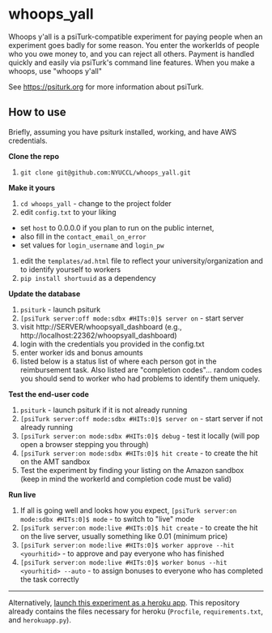 whoops_yall
===========

Whoops y'all is a psiTurk-compatible experiment for paying people when an experiment goes badly for some reason. You enter the workerIds of people who you owe money to, and you can reject all others. Payment is handled quickly and easily via psiTurk's command line features. When you make a whoops, use "whoops y'all"

See <https://psiturk.org> for more information about psiTurk.

How to use
----------

Briefly, assuming you have psiturk installed, working, and have AWS credentials.

**Clone the repo**  

1. `git clone git@github.com:NYUCCL/whoops_yall.git`  

**Make it yours**

1. `cd whoops_yall` - change to the project folder  
1. edit `config.txt` to your liking
  * set `host` to 0.0.0.0 if you plan to run on the public internet,
  * also fill in the `contact_email_on_error`
  * set values for `login_username` and `login_pw`
1. edit the `templates/ad.html` file to reflect your university/organization and to identify yourself to workers
1. `pip install shortuuid` as a dependency

**Update the database**

1. `psiturk` - launch psiturk  
1. `[psiTurk server:off mode:sdbx #HITs:0]$ server on` - start server  
1. visit http://SERVER/whoopsyall_dashboard (e.g., http://localhost:22362/whoopsyall_dashboard)
1. login with the credentials you provided in the config.txt
1. enter worker ids and bonus amounts
1. listed below is a status list of where each person got in the reimbursement task. Also listed are "completion codes"... random codes you should send to worker who had problems to identify them uniquely.

**Test the end-user code**  

1. `psiturk` - launch psiturk if it is not already running
1. `[psiTurk server:off mode:sdbx #HITs:0]$ server on` - start server if not already running
1. `[psiTurk server:on mode:sdbx #HITs:0]$ debug` - test it locally  (will pop open a browser stepping you through)
1. `[psiTurk server:on mode:sdbx #HITs:0]$ hit create` - to create the hit on the AMT sandbox
1. Test the experiment by finding your listing on the Amazon sandbox (keep in mind the workerId and completion code
must be valid)

**Run live**  

1. If all is going well and looks how you expect, `[psiTurk server:on mode:sdbx #HITs:0]$ mode` - to switch to "live" mode  
1. `[psiTurk server:on mode:live #HITs:0]$ hit create` - to create the hit on the live server, usually something like 0.01 (minimum price)
1. `[psiTurk server:on mode:live #HITs:0]$ worker approve --hit <yourhitid>` - to approve and pay everyone who has finished
1. `[psiTurk server:on mode:live #HITs:0]$ worker bonus --hit <yourhitid> --auto` - to assign bonuses to everyone who has completed
the task correctly

---

Alternatively, [launch this experiment as a heroku app](https://psiturk.readthedocs.io/en/latest/tutorials/heroku.html).
This repository already contains the files necessary for heroku (`Procfile`, `requirements.txt`, and `herokuapp.py`).
